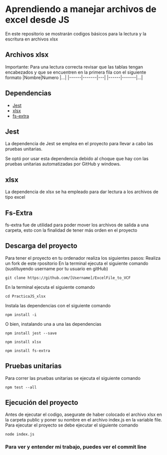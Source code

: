 # Aprendiendo a manejar archivos de excel desde JS

En este repositorio se mostrarán codigos básicos para la lectura y la escritura en archivos xlsx

## Archivos xlsx

Importante: Para una lectura correcta revisar que las tablas tengan encabezados y que se encuentren en la primera fila con el siguiente formato
|Nombre|Numero |...|
|------|-------|---|
|------|-------|...|


## Dependencias
<ul>
    <li><a href="https://jestjs.io/docs/getting-started">Jest</a></li>
    <li><a href="https://www.npmjs.com/package/xlsx">xlsx</a></li>
    <li><a href="https://www.npmjs.com/package/fs-extra">fs-extra</a></li>
</ul>
<h2>Jest</h2>
<p>La dependencia de Jest se emplea en el proyecto para llevar a cabo las pruebas unitarias.</p>
<p> Se optó por usar esta dependencia debido al choque que hay con las pruebas unitarias automatizadas por GitHub y windows.</p>
<h2>xlsx</h2> 
La dependencia de xlsx se ha empleado para dar lectura a los archivos de tipo excel
<h2>Fs-Extra</h2>
fs-extra fue de utilidad para poder mover los archivos de salida a una carpeta, esto con la finalidad de tener más orden en el proyecto

## Descarga del proyecto 
Para tener el proyecto en tu ordenador realiza los siguientes pasos:
Realiza un fork de este rpositorio
En la terminal ejecuta el siguiente comando (sustituyendo username por tu usuario en gitHub)<br>
```
git clone https://github.com/[Username]/ExcelFile_to_VCF
```
En la terminal ejecuta el siguiente comando<br>
```
cd PracticaJS_xlsx
```
Instala las dependencias con el siguiente comando<br>
```
npm install -i
```
O bien, instalando una a una las dependencias<br>
```
npm install jest --save
```
```
npm install xlsx
```
```
npm install fs-extra
```

<h2>Pruebas unitarias</h2>
Para correr las pruebas unitarias se ejecuta el siguiente comando

```
npm test --all
```

## Ejecución del proyecto
Antes de ejecutar el codigo, asegurate de haber colocado el archivo xlsx en la carpeta public y poner su nombre en el archivo index.js en la variable file.
Para ejecutar el proyecto se debe ejecutar el siguiente comando

```
node index.js
```
### Para ver y entender mi trabajo, puedes ver el commit line
